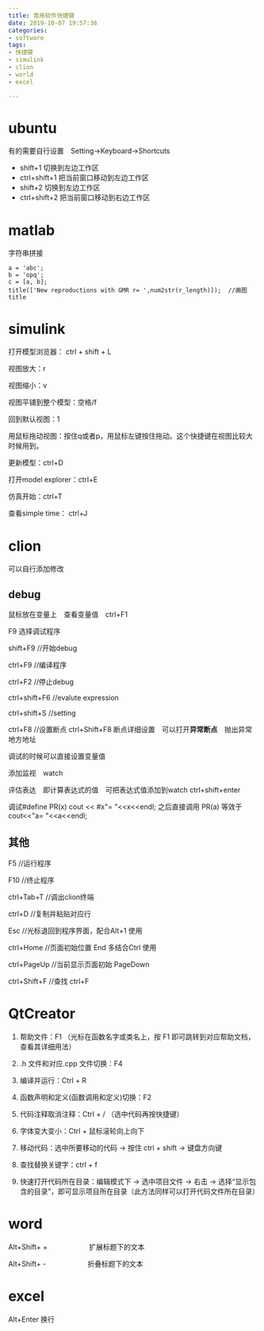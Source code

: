 ```yaml
---
title: 常用软件快捷键
date: 2019-10-07 19:57:38
categories:
- software
tags:
- 快捷键
- simulink
- clion
- world
- excel

---
```

# ubuntu
有的需要自行设置　Setting->Keyboard->Shortcuts  
  - shift+1 切换到左边工作区　
  - ctrl+shift+1 把当前窗口移动到左边工作区 
  - shift+2 切换到左边工作区　
  - ctrl+shift+2 把当前窗口移动到右边工作区 

# matlab
字符串拼接
    
    a = 'abc';
    b = 'opq';
    c = [a, b]; 
    title(['New reproductions with GMR r= ',num2str(r_length)]);  //画图title
           

# simulink
打开模型浏览器： ctrl + shift + L

视图放大：r

视图缩小：v

视图平铺到整个模型：空格/f

回到默认视图：1

用鼠标拖动视图：按住q或者p，用鼠标左键按住拖动。这个快捷键在视图比较大时候用到。

更新模型：ctrl+D

打开model explorer：ctrl+E

仿真开始：ctrl+T

查看simple time： ctrl+J
# clion
可以自行添加修改
## debug
鼠标放在变量上　查看变量值　ctrl+F1

F9 选择调试程序

shift+F9  //开始debug

ctrl+F9  //编译程序

ctrl+F2  //停止debug

ctrl+shift+F6    //evalute expression

ctrl+shift+S     //setting

ctrl+F8  //设置断点   ctrl+Shift+F8  断点详细设置　可以打开**异常断点**　抛出异常地方地址

调试的时候可以直接设置变量值

添加监视　watch

评估表达　即计算表达式的值　可把表达式值添加到watch ctrl+shift+enter

调试#define PR(x) cout << #x"= "<<x<<endl;      之后直接调用  PR(a) 等效于
cout<<"a= "<<a<<endl;

## 其他
F5  //运行程序

F10  //终止程序

ctrl+Tab+T  //调出clion终端

ctrl+D  //复制并粘贴对应行

Esc  //光标退回到程序界面，配合Alt+1 使用

ctrl+Home  //页面初始位置 End  多结合Ctrl 使用

ctrl+PageUp  //当前显示页面初始  PageDown

ctrl+Shift+F  //查找  ctrl+F

# QtCreator
1. 帮助文件：F1 （光标在函数名字或类名上，按 F1 即可跳转到对应帮助文档，查看其详细用法）

2. .h 文件和对应.cpp 文件切换：F4

3. 编译并运行：Ctrl + R

4. 函数声明和定义(函数调用和定义)切换：F2

5. 代码注释取消注释：Ctrl + / （选中代码再按快捷键）

6. 字体变大变小：Ctrl + 鼠标滚轮向上向下

7. 移动代码：选中所要移动的代码 -> 按住 ctrl + shift -> 键盘方向键

8. 查找替换关键字：ctrl + f

9. 快速打开代码所在目录：编辑模式下 -> 选中项目文件 -> 右击 -> 选择“显示包含的目录”，即可显示项目所在目录（此方法同样可以打开代码文件所在目录）
# word

Alt+Shift+ +　　　　　　扩展标题下的文本

Alt+Shift+ -　　　　　　折叠标题下的文本

# excel
Alt+Enter             换行

    
